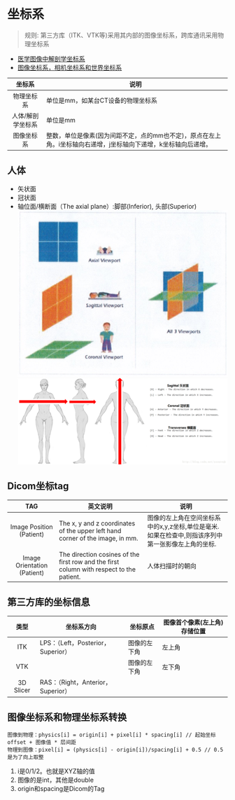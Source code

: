 # 坐标系
> 规则: 第三方库（ITK、VTK等)采用其内部的图像坐标系，跨库通讯采用物理坐标系

* [医学图像中解剖学坐标系](https://www.cnblogs.com/biaohuang/p/14419118.html)
* [图像坐标系，相机坐标系和世界坐标系](https://blog.csdn.net/weicao1990/article/details/82688446)

| 坐标系 | 说明 |
| :----: | ---- |
| 物理坐标系 | 单位是mm，如某台CT设备的物理坐标系 |
| 人体/解剖学坐标系 | 单位是mm |
| 图像坐标系 | 整数，单位是像素(因为间距不定，点的mm也不定)，原点在左上角。i坐标轴向右递增，j坐标轴向下递增，k坐标轴向后递增。 |

## 人体
* 矢状面
* 冠状面
* 轴位面/横断面（The axial plane）:脚部(Inferior), 头部(Superior)
![mpr](../s/mpr.jpg)
![人体坐标系](../s/PatientCoordinateSystem.png)

## Dicom坐标tag
| TAG | 英文说明 | 说明 |
| :----: | ---- | ---- |
| Image Position (Patient) | The x, y and z coordinates of the upper left hand corner of the image, in mm. | 图像的左上角在空间坐标系中的x,y,z坐标,单位是毫米. 如果在检查中,则指该序列中第一张影像左上角的坐标. |
| Image Orientation (Patient) | The direction cosines of the first row and the first column with respect to the patient. | 人体扫描时的朝向 |

## 第三方库的坐标信息
| 类型 | 坐标系方向 | 坐标原点 | 图像首个像素(左上角)存储位置 |
| :----: | ---- | ---- | ---- |
| ITK | LPS：（Left，Posterior，Superior）| 图像的左下角 | 左上角 |
| VTK |  | 图像的左下角 | 左下角 |
| 3D Slicer | RAS：（Right，Anterior，Superior） |  |  |

## 图像坐标系和物理坐标系转换
```
图像到物理：physics[i] = origin[i] + pixel[i] * spacing[i] // 起始坐标offset + 图像值 * 层间距
物理到图像：pixel[i] = (physics[i] - origin[i])/spacing[i] + 0.5 // 0.5是为了向上取整
```

1. i是0/1/2。也就是XYZ轴的值
1. 图像的是int，其他是double
1. origin和spacing是Dicom的Tag

